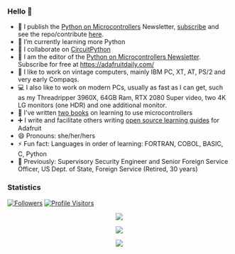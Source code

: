 ### Hello 👋

* 🔭 I publish the [Python on Microcontrollers](https://www.adafruitdaily.com/category/circuitpython/) Newsletter, [subscribe](https://www.adafruitdaily.com/) and see the repo/contribute [here](https://github.com/adafruit/circuitpython-weekly-newsletter).
* 🌱 I’m currently learning more Python
* 👯 I collaborate on [CircuitPython](https://circuitpython.org/)
* :snake: I am the editor of the [Python on Microcontrollers Newsletter](https://www.adafruitdaily.com/category/circuitpython/). Subscribe for free at https://adafruitdaily.com/
* :floppy_disk: I like to work on vintage computers, mainly IBM PC, XT, AT, PS/2 and very early Compaqs.
* :computer: I also like to work on modern PCs, usually as fast as I can get, such as my Threadripper 3960X, 64GB Ram, RTX 2080 Super video, two 4K LG monitors (one HDR) and one additional monitor.
* :blue_book: I've written [two books](https://www.amazon.com/Anne-Barela/e/B00OA5RJIW) on learning to use microcontrollers
* :heavy_plus_sign: I write and facilitate others writing [open source learning guides](https://learn.adafruit.com/) for Adafruit
* 😄 Pronouns: she/her/hers
* ⚡ Fun fact: Languages in order of learning: FORTRAN, COBOL, BASIC, C, Python
* :cookie: Previously: Supervisory Security Engineer and Senior Foreign Service Officer, US Dept. of State, Foreign Service (Retired, 30 years)

### Statistics

[![Followers](https://img.shields.io/github/followers/thekitty?style=social)](https://github.com/thekitty?tab=followers)
[![Profile Visitors](https://visitor-badge.glitch.me/badge?page_id=thekitty.profileviews-badge)](https://github.com/thekitty)

<p align="center">
<a href="https://github.com/anuraghazra/github-readme-stats">
    <img align="center" src="https://github-readme-stats.vercel.app/api?username=thekitty&show_icons=true&hide_border=true&show_owner=true&title_color=FFFF00&theme=algolia&layout=compact&include_all_commits=true&cache_seconds=86400">
</a>
</p>
<p align="center">
<a href="https://github.com/anuraghazra/github-readme-stats">
    <img align="center" src="https://github-readme-streak-stats.herokuapp.com/?user=thekitty&theme=algolia&custom_title=streak-stats&hide_border=true&layout=compact&cache_seconds=86400">
</a>
</p>
<p align="center">
<a href="https://github.com/vn7n24fzkq/github-profile-summary-cards">
    <img align="center" src="https://github-profile-summary-cards.vercel.app/api/cards/profile-details?username=thekitty&theme=dracula">
</a>
</p>
<!--
### About languages used here

<p align="center">
<a href="https://github.com/anuraghazra/github-readme-stats">
    <img src="https://github-readme-stats.vercel.app/api/top-langs/?username=thekitty&layout=compact&hide=html&theme=github_dark&hide_border=true&cache_seconds=86400">
</a>
</p>
<p align="center">
<a href="https://github.com/vn7n24fzkq/github-profile-summary-cards">
    <img src="https://github-profile-summary-cards.vercel.app/api/cards/repos-per-language?username=thekitty&theme=github_dark">
    <img src="https://github-profile-summary-cards.vercel.app/api/cards/most-commit-language?username=thekitty&theme=github_dark">
</a>
</p>
<!--
- **TheKitty/TheKitty** is a ✨ _special_ ✨ repository because its `README.md` (this file) appears on your GitHub profile.
--!>
